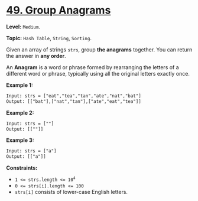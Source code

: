 # [49. Group Anagrams](https://leetcode.com/problems/group-anagrams/)

**Level:** `Medium`.

**Topic:** `Hash Table`, `String`, `Sorting`.

Given an array of strings `strs`, group **the anagrams** together. You can return the answer in **any order**.

An **Anagram** is a word or phrase formed by rearranging the letters of a different word or phrase, typically using all the original letters exactly once.

**Example 1:**

```txt
Input: strs = ["eat","tea","tan","ate","nat","bat"]
Output: [["bat"],["nat","tan"],["ate","eat","tea"]]
```

**Example 2:**

```txt
Input: strs = [""]
Output: [[""]]
```

**Example 3:**

```txt
Input: strs = ["a"]
Output: [["a"]]
```

**Constraints:**

- <code>1 <= strs.length <= 10<sup>4</sup></code>
- `0 <= strs[i].length <= 100`
- `strs[i]` consists of lower-case English letters.
